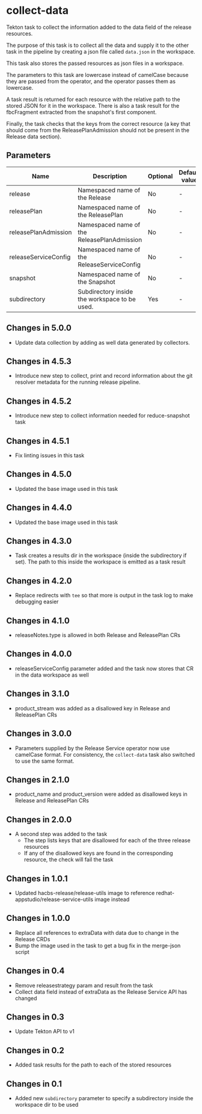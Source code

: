 # collect-data

Tekton task to collect the information added to the data field of the release resources.

The purpose of this task is to collect all the data and supply it to the other task in the pipeline by creating
a json file called `data.json` in the workspace.

This task also stores the passed resources as json files in a workspace.

The parameters to this task are lowercase instead of camelCase because they are passed from the operator, and the
operator passes them as lowercase.

A task result is returned for each resource with the relative path to the stored JSON for it in the workspace. There is
also a task result for the fbcFragment extracted from the snapshot's first component.

Finally, the task checks that the keys from the correct resource (a key that should come from the ReleasePlanAdmission
should not be present in the Release data section).

## Parameters

| Name                 | Description                                        | Optional | Default value |
|----------------------|----------------------------------------------------|----------|---------------|
| release              | Namespaced name of the Release                     | No       | -             |
| releasePlan          | Namespaced name of the ReleasePlan                 | No       | -             |
| releasePlanAdmission | Namespaced name of the ReleasePlanAdmission        | No       | -             |
| releaseServiceConfig | Namespaced name of the ReleaseServiceConfig        | No       | -             |
| snapshot             | Namespaced name of the Snapshot                    | No       | -             |
| subdirectory         | Subdirectory inside the workspace to be used.      | Yes      | -             |

## Changes in 5.0.0
* Update data collection by adding as well data generated by collectors.

## Changes in 4.5.3
* Introduce new step to collect, print and record information about the git resolver metadata for the
  running release pipeline.

## Changes in 4.5.2
* Introduce new step to collect information needed for reduce-snapshot task

## Changes in 4.5.1
  * Fix linting issues in this task

## Changes in 4.5.0
  * Updated the base image used in this task

## Changes in 4.4.0
  * Updated the base image used in this task

## Changes in 4.3.0
  * Task creates a results dir in the workspace (inside the subdirectory if set). The path to this
    inside the workspace is emitted as a task result

## Changes in 4.2.0
  * Replace redirects with `tee` so that more is output in the task log to make debugging easier

## Changes in 4.1.0
  * releaseNotes.type is allowed in both Release and ReleasePlan CRs

## Changes in 4.0.0
  * releaseServiceConfig parameter added and the task now stores that CR in the data workspace as well

## Changes in 3.1.0
  * product_stream was added as a disallowed key in Release and ReleasePlan CRs

## Changes in 3.0.0
  * Parameters supplied by the Release Service operator now use camelCase format. For consistency, the `collect-data`
    task also switched to use the same format.

## Changes in 2.1.0
  * product_name and product_version were added as disallowed keys in Release and ReleasePlan CRs

## Changes in 2.0.0
  * A second step was added to the task
    * The step lists keys that are disallowed for each of the three release resources
    * If any of the disallowed keys are found in the corresponding resource, the check will fail the task

## Changes in 1.0.1
  * Updated hacbs-release/release-utils image to reference redhat-appstudio/release-service-utils image instead

## Changes in 1.0.0
  * Replace all references to extraData with data due to change in the Release CRDs
  * Bump the image used in the task to get a bug fix in the merge-json script

## Changes in 0.4
  * Remove releasestrategy param and result from the task
  * Collect data field instead of extraData as the Release Service API has changed

## Changes in 0.3
  * Update Tekton API to v1

## Changes in 0.2
  * Added task results for the path to each of the stored resources

## Changes in 0.1
  * Added new `subdirectory` parameter to specify a subdirectory inside the workspace dir to be used
